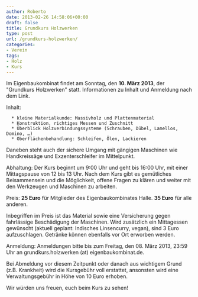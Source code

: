 ```yaml
---
author: Roberto
date: 2013-02-26 14:58:06+00:00
draft: false
title: Grundkurs Holzwerken
type: post
url: /grundkurs-holzwerken/
categories:
- Verein
tags:
- Holz
- Kurs
---
```


Im Eigenbaukombinat findet am Sonntag, den **10. März 2013**, der "Grundkurs Holzwerken" statt. Informationen zu Inhalt und Anmeldung nach dem Link.<!-- more -->

Inhalt:



	  * kleine Materialkunde: Massivholz und Plattenmaterial
	  * Konstruktion, richtiges Messen und Zuschnitt
	  * Überblick Holzverbindungssysteme (Schrauben, Dübel, Lamellos, Domino, …)
	  * Oberflächenbehandlung: Schleifen, Ölen, Lackieren

Daneben steht auch der sichere Umgang mit gängigen Maschinen wie Handkreissäge und Exzenterschleifer im Mittelpunkt.

Abhaltung:
Der Kurs beginnt um 9:00 Uhr und geht bis 16:00 Uhr, mit einer Mittagspause von 12 bis 13 Uhr. Nach dem Kurs gibt es gemütliches Beisammensein und die Möglichkeit, offene Fragen zu klären und weiter mit den Werkzeugen und Maschinen zu arbeiten.

Preis:
**25 Euro** für Mitglieder des Eigenbaukombinates Halle.
**35 Euro** für alle anderen.

Inbegriffen im Preis ist das Material sowie eine Versicherung gegen fahrlässige Beschädigung der Maschinen. Wird zusätzlich ein Mittagessen gewünscht (aktuell geplant: Indisches Linsencurry, vegan), sind 3 Euro aufzuschlagen. Getränke können ebenfalls vor Ort erworben werden.

Anmeldung:
Anmeldungen bitte bis zum Freitag, den 08. März 2013, 23:59 Uhr an grundkurs.holzwerken (at) eigenbaukombinat.de.

Bei Abmeldung vor diesem Zeitpunkt oder danach aus wichtigem Grund (z.B. Krankheit) wird die Kursgebühr voll erstattet, ansonsten wird eine Verwaltungsgebühr in Höhe von 10 Euro erhoben.

Wir würden uns freuen, euch beim Kurs zu sehen!
